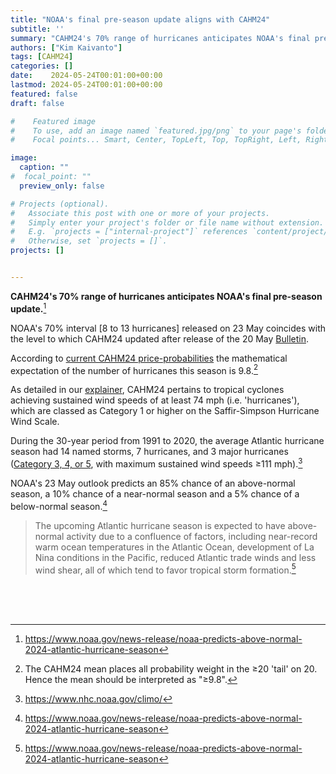 ```yaml
---
title: "NOAA's final pre-season update aligns with CAHM24"
subtitle: ''
summary: "CAHM24's 70% range of hurricanes anticipates NOAA's final pre-season update."
authors: ["Kim Kaivanto"]
tags: [CAHM24]
categories: []
date:    2024-05-24T00:01:00+00:00
lastmod: 2024-05-24T00:01:00+00:00
featured: false
draft: false

#    Featured image
#    To use, add an image named `featured.jpg/png` to your page's folder.
#    Focal points... Smart, Center, TopLeft, Top, TopRight, Left, Right, BottomLeft, Bottom, BottomRight.

image: 
  caption: ""
#  focal_point: ""
  preview_only: false

# Projects (optional).
#   Associate this post with one or more of your projects.
#   Simply enter your project's folder or file name without extension.
#   E.g. `projects = ["internal-project"]` references `content/project/deep-learning/index.md`.
#   Otherwise, set `projects = []`.
projects: []


---
```

**CAHM24's 70% range of hurricanes anticipates NOAA's final pre-season update.**[^1]

NOAA's 70% interval [8 to 13 hurricanes] released on 23 May coincides with the level to which CAHM24 
updated after release of the 20 May [Bulletin](/post/cahm24-bulletin-20-05/). 

According to [current CAHM24 price-probabilities](/market/cahm24/) the mathematical expectation of 
the number of hurricanes this season is 9.8.[^2]

As detailed in our [explainer](/post/hurricane-intensity-scale/), CAHM24 pertains to tropical cyclones 
achieving sustained wind speeds of at least 74 mph (i.e. 'hurricanes'), which are classed as Category 1 
or higher on the Saffir-Simpson Hurricane Wind Scale. 

During the 30-year period from 1991 to 2020, the average Atlantic hurricane season had 14 named storms, 
7 hurricanes, and 3 major hurricanes ([Category 3, 4, or 5](/post/hurricane-intensity-scale/), with maximum 
sustained wind speeds ≥111 mph).[^3]

NOAA's 23 May outlook predicts an 85% chance of an above-normal season, a 10% chance of a near-normal 
season and a 5% chance of a below-normal season.[^1]


> The upcoming Atlantic hurricane season is expected to have above-normal activity due to a confluence 
  of factors, including near-record warm ocean temperatures in the Atlantic Ocean, development of La Nina 
  conditions in the Pacific, reduced Atlantic trade winds and less wind shear, all of which tend to favor 
  tropical storm formation.[^1]


<br> 

[^1]: https://www.noaa.gov/news-release/noaa-predicts-above-normal-2024-atlantic-hurricane-season

[^2]: The CAHM24 mean places all probability weight in the ≥20 'tail' on 20. Hence the mean should be interpreted as "≥9.8".

[^3]: https://www.nhc.noaa.gov/climo/

<br>

<br>
 
